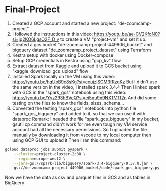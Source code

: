 # Final-Project

1) Created a GCP account and started a new project: "de-zoomcamp-project" 
2) I followed the instructions in this video: https://youtu.be/ae-CV2KfoN0?si=jq2KO6LgsO2F_D_v to create a VM "project-vm" and set it up. 
3) Created a gcs bucket "de-zoomcamp-project-449906_bucket" and bigquery dataset "de_zoomcamp_project_dataset" using Terraform 
4) Kestra setup with docker using Docker-compose
5) Setup GCP credentials in Kestra using "gcp_kv" flow
6) Extract dataset from Kaggle and upload it to GCS bucket using "kaggle_download_gcs_upload" flow
7) Installed Spark locally on the VM using this video: https://youtu.be/hqUbB9c8sKg?si=coujzlSGM3fRzqKz
But I didn't use the same version in the video, I installed spark 3.4.4
Then I linked spark with GCS in the "spark_gcs" notebook using this video: https://youtu.be/Yyz293hBVcQ?si=ei5qu9n9NXTVTf2n 
And did some testing on the files to know the fields, sizes, schema...
8) Converted the testing "spark_gcs" notebook into python file "spark_gcs_bigquery" and added to it, 
so that we can use it with dataproc
Remark: I needed the file "spark_gcs_bigquery" in my bucket, gsutil cp command didn't work for me even tough my VM service account
had all the necessary permissions.
So I uploaded the file manually by downloading it from vscode to my local computer then using GCP GUI to upload it
Then I ran this command:
```bash
gcloud dataproc jobs submit pyspark \
    --cluster=project-cluster-2c88 \
    --region=europe-west2 \
    --jars=gs://spark-lib/bigquery/spark-3.4-bigquery-0.37.0.jar \
    gs://de-zoomcamp-project-449906_bucket/code/spark_gcs_bigquery.py
```

Now we have the data as csv and parquet files in GCS and as tables in BigQuery
